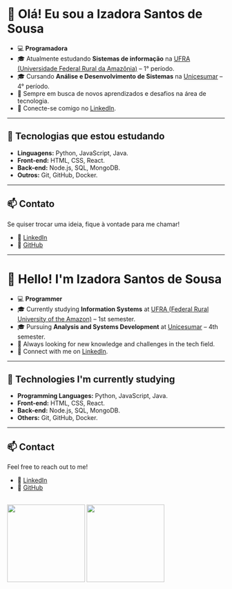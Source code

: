 # 👋 Olá! Eu sou a Izadora Santos de Sousa  

- 💻 **Programadora**
- 🎓 Atualmente estudando **Sistemas de informação** na [UFRA (Universidade Federal Rural da Amazônia)](https://www.ufra.edu.br/) – 1° período.  
- 🎓 Cursando **Análise e Desenvolvimento de Sistemas** na [Unicesumar](https://www.unicesumar.edu.br/) – 4° período.  
- 🌱 Sempre em busca de novos aprendizados e desafios na área de tecnologia.  
- 🔗 Conecte-se comigo no [LinkedIn](https://www.linkedin.com/in/izadora-santos-de-sousa?utm_source=share&utm_campaign=share_via&utm_content=profile&utm_medium=android_app).  

---

## 🚀 Tecnologias que estou estudando  

- **Linguagens:** Python, JavaScript, Java.  
- **Front-end:** HTML, CSS, React.  
- **Back-end:** Node.js, SQL, MongoDB.  
- **Outros:** Git, GitHub, Docker.  

---

## 📫 Contato  

Se quiser trocar uma ideia, fique à vontade para me chamar!  
 
- 🔗 [LinkedIn](https://www.linkedin.com/in/izadora-santos-de-sousa?utm_source=share&utm_campaign=share_via&utm_content=profile&utm_medium=android_app)  
- 🔗 [GitHub](https://github.com/izadorasantos922)  

---  

# 👋 Hello! I'm Izadora Santos de Sousa  

- 💻 **Programmer**  
- 🎓 Currently studying **Information Systems** at [UFRA (Federal Rural University of the Amazon)](https://www.ufra.edu.br/) – 1st semester.  
- 🎓 Pursuing **Analysis and Systems Development** at [Unicesumar](https://www.unicesumar.edu.br/) – 4th semester.  
- 🌱 Always looking for new knowledge and challenges in the tech field.  
- 🔗 Connect with me on [LinkedIn](https://www.linkedin.com/in/izadora-santos-de-sousa?utm_source=share&utm_campaign=share_via&utm_content=profile&utm_medium=android_app).  

---

## 🚀 Technologies I'm currently studying  

- **Programming Languages:** Python, JavaScript, Java.  
- **Front-end:** HTML, CSS, React.  
- **Back-end:** Node.js, SQL, MongoDB.  
- **Others:** Git, GitHub, Docker.  

---

## 📫 Contact  

Feel free to reach out to me!  
 
- 🔗 [LinkedIn](https://www.linkedin.com/in/izadora-santos-de-sousa?utm_source=share&utm_campaign=share_via&utm_content=profile&utm_medium=android_app)  
- 🔗 [GitHub](https://github.com/izadorasantos922)
<br/>
<div>
    <img height="180em" src="https://github-readme-stats-ten-gilt.vercel.app/api?username=izadorasantos922&show_icons=true&theme=dracula&count_private=true">
    <img height="180em" src="https://github-readme-stats-ten-gilt.vercel.app/api/top-langs/?username=izadorasantos922&layout=compact&theme=dracula">
</div>

  
  
